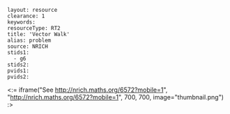 ````
layout: resource
clearance: 1
keywords:
resourceType: RT2
title: 'Vector Walk'
alias: problem
source: NRICH
stids1: 
  - g6
stids2:
pvids1:
pvids2:

````

<:= iframe("See http://nrich.maths.org/6572?mobile=1", "http://nrich.maths.org/6572?mobile=1", 700, 700, image="thumbnail.png") :>

